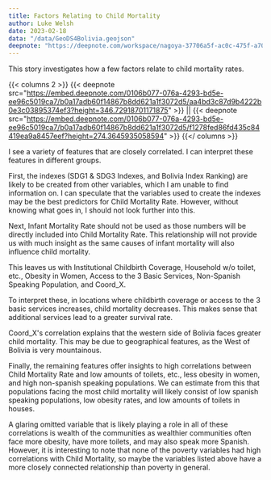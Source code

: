 ```yaml
---
title: Factors Relating to Child Mortality
author: Luke Welsh
date: 2023-02-18
data: "/data/GeoDS4Bolivia.geojson"
deepnote: "https://deepnote.com/workspace/nagoya-37706a5f-ac0c-475f-a705-6cb1d48afb20/project/Nagoya-0106b077-076a-4293-bd5e-ee96c5019ca7/notebook/graphing_bolivia-b0a17adb60f14867b8dd621a1f3072d5"
---
```


This story investigates how a few factors relate to child mortality rates.

{{< columns 2 >}}
{{< deepnote src="https://embed.deepnote.com/0106b077-076a-4293-bd5e-ee96c5019ca7/b0a17adb60f14867b8dd621a1f3072d5/aa4bd3c87d9b4222b0e3c03895374ef3?height=346.72918701171875" >}}
||
{{< deepnote src="https://embed.deepnote.com/0106b077-076a-4293-bd5e-ee96c5019ca7/b0a17adb60f14867b8dd621a1f3072d5/f1278fed86fd435c84419ea9a8457eef?height=274.3645935058594" >}}
{{</ columns >}}

I see a variety of features that are closely correlated. I can interpret these features in different groups.

First, the indexes (SDG1 & SDG3 Indexes, and Bolivia Index Ranking) are likely to be created from other variables, which I am unable to find information on. I can speculate that the variables used to create the indexes may be the best predictors for Child Mortality Rate. However, without knowing what goes in, I should not look further into this.

Next, Infant Mortality Rate should not be used as those numbers will be directly included into Child Mortality Rate. This relationship will not provide us with much insight as the same causes of infant mortality will also influence child mortality.

This leaves us with Institutional Childbirth Coverage, Household w/o toilet, etc., Obesity in Women, Access to the 3 Basic Services, Non-Spanish Speaking Population, and Coord_X. 

To interpret these, in locations where childbirth coverage or access to the 3 basic services increases, child mortality decreases. This makes sense that additional services lead to a greater survival rate. 

Coord_X's correlation explains that the western side of Bolivia faces greater child mortality. This may be due to geographical features, as the West of Bolivia is very mountainous.

Finally, the remaining features offer insights to high correlations between Child Mortality Rate and low amounts of toilets, etc., less obesity in women, and high non-spanish speaking populations. We can estimate from this that populations facing the most child mortality will likely consist of low spanish speaking populations, low obesity rates, and low amounts of toilets in houses. 

A glaring omitted variable that is likely playing a role in all of these correlations is wealth of the communities as wealthier communities often face more obesity, have more toilets, and may also speak more Spanish. However, it is interesting to note that none of the poverty variables had high correlations with Child Mortality, so maybe the variables listed above have a more closely connected relationship than poverty in general.
